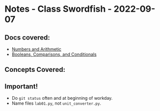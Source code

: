 # Notes - Class Swordfish - 2022-09-07

## Docs covered:
* [Numbers and Arithmetic](../../../../1%20Python/docs/03%20Numbers%20%26%20Arithmetic.md)
* [Booleans, Comparisons, and Conditionals](../../../../1%20Python/docs/04%20Booleans%2C%20Comparisons%2C%20%26%20Conditionals.md)

## Concepts Covered:

## **Important!**
* Do `git status` often and at beginning of workday.
* Name files `lab01.py`, not `unit_converter.py`.
